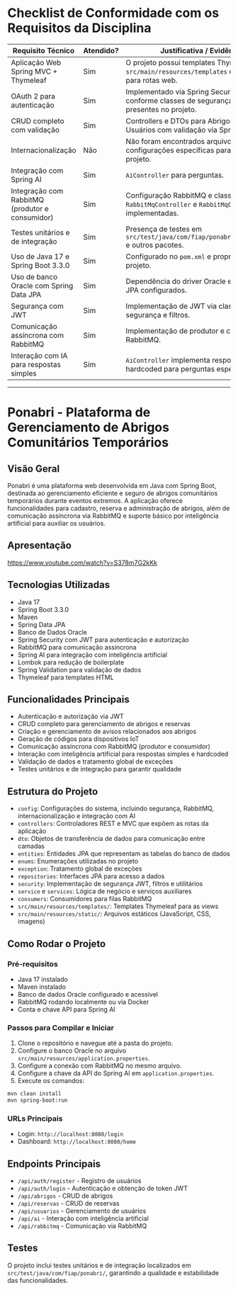 # Checklist de Conformidade com os Requisitos da Disciplina

| Requisito Técnico                                      | Atendido? | Justificativa / Evidência                                                                                   |
|-------------------------------------------------------|-----------|-------------------------------------------------------------------------------------------------------------|
| Aplicação Web Spring MVC + Thymeleaf                   | Sim       | O projeto possui templates Thymeleaf em `src/main/resources/templates` e controllers para rotas web.         |
| OAuth 2 para autenticação                               | Sim       | Implementado via Spring Security com JWT, conforme classes de segurança e filtros presentes no projeto.     |
| CRUD completo com validação                             | Sim       | Controllers e DTOs para Abrigos, Reservas e Usuários com validação via Spring Validation.                    |
| Internacionalização                                    | Não       | Não foram encontrados arquivos ou configurações específicas para i18n no projeto.                            |
| Integração com Spring AI                               | Sim   | `AiController` para perguntas.          |
| Integração com RabbitMQ (produtor e consumidor)       | Sim       | Configuração RabbitMQ e classes `RabbitMqController` e `RabbitMqConsumer` implementadas.                      |
| Testes unitários e de integração                       | Sim       | Presença de testes em `src/test/java/com/fiap/ponabri/controllers` e outros pacotes.                         |
| Uso de Java 17 e Spring Boot 3.3.0                     | Sim       | Configurado no `pom.xml` e propriedades do projeto.                                                          |
| Uso de banco Oracle com Spring Data JPA                | Sim       | Dependência do driver Oracle e repositórios JPA configurados.                                               |
| Segurança com JWT                                      | Sim       | Implementação de JWT via classes de segurança e filtros.                                                    |
| Comunicação assíncrona com RabbitMQ                    | Sim       | Implementação de produtor e consumidor RabbitMQ.                                                            |
| Interação com IA para respostas simples                | Sim       | `AiController` implementa respostas hardcoded para perguntas específicas.                                   |

---

# Ponabri - Plataforma de Gerenciamento de Abrigos Comunitários Temporários

## Visão Geral

Ponabri é uma plataforma web desenvolvida em Java com Spring Boot, destinada ao gerenciamento eficiente e seguro de abrigos comunitários temporários durante eventos extremos. A aplicação oferece funcionalidades para cadastro, reserva e administração de abrigos, além de comunicação assíncrona via RabbitMQ e suporte básico por inteligência artificial para auxiliar os usuários.

## Apresentação
https://www.youtube.com/watch?v=S378m7G2kKk

## Tecnologias Utilizadas

- Java 17
- Spring Boot 3.3.0
- Maven
- Spring Data JPA
- Banco de Dados Oracle
- Spring Security com JWT para autenticação e autorização
- RabbitMQ para comunicação assíncrona
- Spring AI para integração com inteligência artificial
- Lombok para redução de boilerplate
- Spring Validation para validação de dados
- Thymeleaf para templates HTML

## Funcionalidades Principais

- Autenticação e autorização via JWT
- CRUD completo para gerenciamento de abrigos e reservas
- Criação e gerenciamento de avisos relacionados aos abrigos
- Geração de códigos para dispositivos IoT
- Comunicação assíncrona com RabbitMQ (produtor e consumidor)
- Interação com inteligência artificial para respostas simples e hardcoded
- Validação de dados e tratamento global de exceções
- Testes unitários e de integração para garantir qualidade

## Estrutura do Projeto

- `config`: Configurações do sistema, incluindo segurança, RabbitMQ, internacionalização e integração com AI
- `controllers`: Controladores REST e MVC que expõem as rotas da aplicação
- `dto`: Objetos de transferência de dados para comunicação entre camadas
- `entities`: Entidades JPA que representam as tabelas do banco de dados
- `enums`: Enumerações utilizadas no projeto
- `exception`: Tratamento global de exceções
- `repositories`: Interfaces JPA para acesso a dados
- `security`: Implementação de segurança JWT, filtros e utilitários
- `service` e `services`: Lógica de negócio e serviços auxiliares
- `consumers`: Consumidores para filas RabbitMQ
- `src/main/resources/templates/`: Templates Thymeleaf para as views
- `src/main/resources/static/`: Arquivos estáticos (JavaScript, CSS, imagens)

## Como Rodar o Projeto

### Pré-requisitos

- Java 17 instalado
- Maven instalado
- Banco de dados Oracle configurado e acessível
- RabbitMQ rodando localmente ou via Docker
- Conta e chave API para Spring AI

### Passos para Compilar e Iniciar

1. Clone o repositório e navegue até a pasta do projeto.
2. Configure o banco Oracle no arquivo `src/main/resources/application.properties`.
3. Configure a conexão com RabbitMQ no mesmo arquivo.
4. Configure a chave da API do Spring AI em `application.properties`.
5. Execute os comandos:

```bash
mvn clean install
mvn spring-boot:run
```

### URLs Principais

- Login: `http://localhost:8080/login`
- Dashboard: `http://localhost:8080/home`

## Endpoints Principais

- `/api/auth/register` - Registro de usuários
- `/api/auth/login` - Autenticação e obtenção de token JWT
- `/api/abrigos` - CRUD de abrigos
- `/api/reservas` - CRUD de reservas
- `/api/usuarios` - Gerenciamento de usuários
- `/api/ai` - Interação com inteligência artificial
- `/api/rabbitmq` - Comunicação via RabbitMQ

## Testes

O projeto inclui testes unitários e de integração localizados em `src/test/java/com/fiap/ponabri/`, garantindo a qualidade e estabilidade das funcionalidades.
